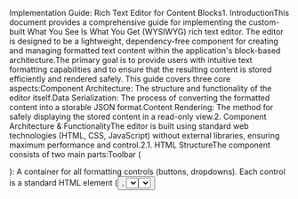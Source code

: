 Implementation Guide: Rich Text Editor for Content Blocks1. IntroductionThis document provides a comprehensive guide for implementing the custom-built What You See Is What You Get (WYSIWYG) rich text editor. The editor is designed to be a lightweight, dependency-free component for creating and managing formatted text content within the application's block-based architecture.The primary goal is to provide users with intuitive text formatting capabilities and to ensure that the resulting content is stored efficiently and rendered safely. This guide covers three core aspects:Component Architecture: The structure and functionality of the editor itself.Data Serialization: The process of converting the formatted content into a storable JSON format.Content Rendering: The method for safely displaying the stored content in a read-only view.2. Component Architecture & FunctionalityThe editor is built using standard web technologies (HTML, CSS, JavaScript) without external libraries, ensuring maximum performance and control.2.1. HTML StructureThe component consists of two main parts:Toolbar (<div class="toolbar">): A container for all formatting controls (buttons, dropdowns). Each control is a standard HTML element (<button>, <select>).Editable Area (<div id="editor" contenteditable="true">): This is the core of the editor. The contenteditable attribute transforms the div into a rich text input field where users can type and apply formatting directly.2.2. Core JavaScript Logic: document.execCommand()The primary mechanism for applying text formatting is the document.execCommand() method. This browser-native API applies predefined commands to the currently selected text within an editable region.Command Categories:Simple Commands: Actions that don't require a value (e.g., bold, italic, lists).Example: document.execCommand('bold', false, null);Commands with Values: Actions that require a third argument (e.g., font size, font name, color).Example: document.execCommand('fontName', false, 'Roboto');2.3. Toolbar Controls ImplementationBasic Formatting (Bold, Italic, etc.): Standard buttons that trigger their respective execCommand on click.Dropdowns (Font, Size): <select> elements that trigger execCommand with the selected value on a change event.Color Palette (Custom Implementation):A button toggles the visibility of a custom-built color palette div.Crucial Logic: To prevent the editor from losing focus (and thus the text selection) when the palette is clicked, we must save and restore the selection.saveSelection(): Before showing the palette, the current selection range is captured using window.getSelection().getRangeAt(0) and stored in a variable (savedRange).restoreSelection(): When a color is chosen, the saved range is restored using window.getSelection().addRange(savedRange).Immediately after restoring, the foreColor command is executed with the chosen color value.3. Data Flow: Serialization and StorageThe application architecture requires content blocks to be stored in a JSON format. The text block should conform to a structure like this:{
  "id": "block-1664321789",
  "type": "text",
  "content": "<p>This is <b>formatted</b> text.</p>"
}
3.1. Capturing ContentTo serialize the editor's state, we read the innerHTML property of the contenteditable div. This property returns a single HTML string that contains all the text, structure, and inline styling applied by the user.const editor = document.getElementById('editor');
const htmlContent = editor.innerHTML;
3.2. Creating the JSON ObjectThe captured htmlContent string is then placed into the content field of our block object. The final object is then converted into a JSON string using JSON.stringify() before being sent to the backend for storage.function saveContent() {
    const htmlContent = document.getElementById('editor').innerHTML;

    const contentBlock = {
        id: `block-${new Date().getTime()}`,
        type: 'text',
        content: htmlContent 
    };
    
    // Stringify the object to prepare it for an API call or database insertion
    const jsonString = JSON.stringify(contentBlock);
    
    // Example: sendToServer(jsonString);
    console.log(jsonString);
}
This approach is highly efficient as it delegates the complexity of the content's structure to the browser's HTML engine, avoiding the need for a complex custom data structure.4. Content RenderingTo display the saved content in a non-editable "view" mode, the process is reversed.Fetch and Parse: Retrieve the content block data from the database and parse the JSON string back into a JavaScript object using JSON.parse().Extract HTML: Access the content property from the parsed object, which holds the HTML string.Render in a Container: Inject this HTML string into the innerHTML of a standard, non-editable div in the UI.function renderTextBlock(contentBlock) {
    // Assuming contentBlock is the parsed object: { id: '...', type: 'text', content: '...' }
    const displayElement = document.getElementById(`block-display-${contentBlock.id}`);
    
    // Directly render the stored HTML
    displayElement.innerHTML = contentBlock.content;
}
5. Critical Security Consideration: HTML SanitizationStoring and rendering user-generated HTML introduces a significant security risk: Cross-Site Scripting (XSS). A malicious user could inject <script> tags or other harmful attributes into the editor.It is imperative to sanitize the HTML content before it is rendered.A robust, industry-standard library like DOMPurify should be used. Sanitization should occur right before rendering the content to the page.Example using DOMPurify:// Include DOMPurify library in your project

function renderTextBlock(contentBlock) {
    const displayElement = document.getElementById(`block-display-${contentBlock.id}`);
    
    // Sanitize the HTML string before rendering it
    const cleanHTML = DOMPurify.sanitize(contentBlock.content);
    
    displayElement.innerHTML = cleanHTML;
}
This step is not optional; it is a mandatory security measure to protect the application and its users.